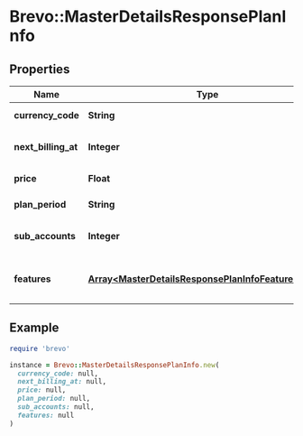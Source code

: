 # Brevo::MasterDetailsResponsePlanInfo

## Properties

| Name | Type | Description | Notes |
| ---- | ---- | ----------- | ----- |
| **currency_code** | **String** | Plan currency | [optional] |
| **next_billing_at** | **Integer** | Timestamp of next billing date | [optional] |
| **price** | **Float** | Plan amount | [optional] |
| **plan_period** | **String** | Plan period type | [optional] |
| **sub_accounts** | **Integer** | Number of sub-accounts | [optional] |
| **features** | [**Array&lt;MasterDetailsResponsePlanInfoFeaturesInner&gt;**](MasterDetailsResponsePlanInfoFeaturesInner.md) | List of provided features in the plan | [optional] |

## Example

```ruby
require 'brevo'

instance = Brevo::MasterDetailsResponsePlanInfo.new(
  currency_code: null,
  next_billing_at: null,
  price: null,
  plan_period: null,
  sub_accounts: null,
  features: null
)
```

